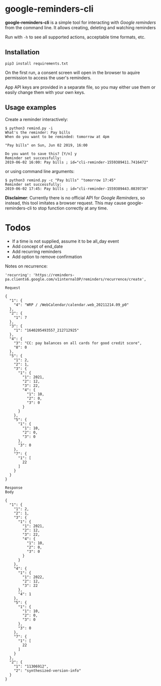 # google-reminders-cli

**google-reminders-cli** is a simple tool for interacting with _Google reminders_ from the command line.
It allows creating, deleting and watching reminders

Run with `-h` to see all supported actions, acceptable time formats, etc.


## Installation

```
pip3 install requirements.txt
```

On the first run, a consent screen will open in the browser to aquire permission
to access the user's reminders.

App API keys are provided in a separate file, so you may either use them or easily change
them with your own keys.


## Usage examples

Create a reminder interactively:
```
$ python3 remind.py -i
What's the reminder: Pay bills
When do you want to be reminded: tomorrow at 4pm

"Pay bills" on Sun, Jun 02 2019, 16:00

Do you want to save this? [Y/n] y
Reminder set successfully:
2019-06-02 16:00: Pay bills ; id="cli-reminder-1559389411.7416472"
```

or using command line arguments:
```
$ python3 remind.py -c "Pay bills" "tomorrow 17:45"
Reminder set successfully:
2019-06-02 17:45: Pay bills ; id="cli-reminder-1559389443.0839736"
```


**Disclaimer**: Currently there is no official API for _Google Reminders_, so instead,
this tool imitates a browser request. This may cause google-reminders-cli to stop
function correctly at any time.



# Todos

* If a time is not supplied, assume it to be all_day event
* Add concept of end_date
* Add recurring reminders
* Add option to remove confirmation


Notes on recurrence:
```
'recurring': 'https://reminders-pa.clients6.google.com/v1internalOP/reminders/recurrence/create',

Request

{
  "1": {
    "4": "WRP / /WebCalendar/calendar.web_20211214.09_p0"
  },
  "2": {
    "1": 7
  },
  "3": {
    "1": "1640205493557_212712925"
  },
  "4": {
    "3": "CC: pay balances on all cards for good credit score",
    "8": 0
  },
  "5": {
    "1": 2,
    "2": 1,
    "3": {
      "1": {
        "1": 2021,
        "2": 12,
        "3": 22,
        "4": {
          "1": 10,
          "2": 0,
          "3": 0
        }
      }
    },
    "5": {
      "1": {
        "1": 10,
        "2": 0,
        "3": 0
      },
      "3": 0
    },
    "7": {
      "1": [
        22
      ]
    }
  }
}

Response
Body

{
  "1": {
    "1": 2,
    "2": 1,
    "3": {
      "1": {
        "1": 2021,
        "2": 12,
        "3": 22,
        "4": {
          "1": 10,
          "2": 0,
          "3": 0
        }
      }
    },
    "4": {
      "1": {
        "1": 2022,
        "2": 12,
        "3": 22
      },
      "4": 1
    },
    "5": {
      "1": {
        "1": 10,
        "2": 0,
        "3": 0
      },
      "3": 0
    },
    "7": {
      "1": [
        22
      ]
    }
  },
  "2": {
    "1": "11306912",
    "2": "synthesized-version-info"
  }
}


```
